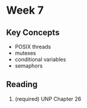 # Week 7

## Key Concepts

- POSIX threads
- mutexes
- conditional variables
- semaphors

## Reading

1. (required) UNP Chapter 26

